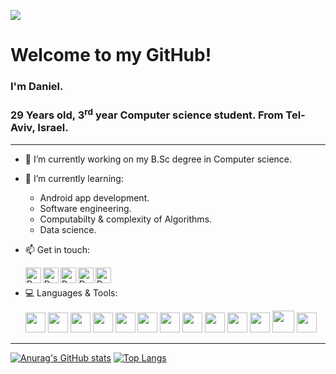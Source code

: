 ![](https://komarev.com/ghpvc/?username=Daniel-israelov)
# Welcome to my GitHub!
### I'm Daniel.
### 29 Years old, 3<sup>rd</sup> year Computer science student. From Tel-Aviv, Israel.
---
- 🔭 I’m currently working on my B.Sc degree in Computer science.
- 🌱 I’m currently learning:  
  - Android app development.
  - Software engineering.
  - Computabilty & complexity of Algorithms.
  - Data science.
- 📫 Get in touch:  
  
    [<img align="left" alt="Daniel-isrealov | LinkedIn" width="25px" src="https://i.imgur.com/LdUCwc6.png" />](https://www.linkedin.com/in/daniel-israelov-programmer/) 
[<img align="left" alt="Daniel-isrealov | Facebook" width="25px" src="https://i.imgur.com/nIiaG46.png" />](https://www.facebook.com/profile.php?id=1741592393)
[<img align="left" alt="Daniel-isrealov | Instagram" width="25px" src="https://i.imgur.com/OWdUupI.png" />](https://www.instagram.com/daniel_14.8/)
[<img align="left" alt="Daniel-isrealov | Gmail" width="25px" src="https://i.imgur.com/BzG8QoD.png" />](mailto:svhrkz@gmail.com)
[<img align="left" alt="Daniel-isrealov | Whatsapp" width="25px" src="https://i.imgur.com/CUInNXM.png" />](https://wa.me/972543104547)</br>

- 💻 Languages & Tools:  

    <img height="32" width="32" src="https://img.icons8.com/color/50/000000/c-programming.png"/>
    <img heigth="32" width="32" src="https://img.icons8.com/color/50/000000/c-plus-plus-logo.png"/>
    <img height="32" width="32" src="https://img.icons8.com/color/48/000000/java-coffee-cup-logo--v1.png"/>
    <img height="32" width="32" src="https://img.icons8.com/color/48/000000/python--v1.png"/>
    <img height="32" width="32" src="https://img.icons8.com/color/48/000000/visual-studio-2019.png"/>
    <img height="32" width="32" src="https://img.icons8.com/fluency/48/000000/visual-studio-code-2019.png"/>
    <img height="32" width="32" src="https://img.icons8.com/color/48/000000/intellij-idea.png"/>
    <img height="32" width="32" src="https://img.icons8.com/color/48/000000/pycharm.png"/>
    <img height="32" width="32" src="https://img.icons8.com/fluency/48/000000/mysql-logo.png"/>
    <img height="32" width="32" src="https://img.icons8.com/color/48/000000/linux--v1.png"/>
    <img height="32" width="32" src="https://img.icons8.com/color/48/000000/android-studio--v2.png"/>
    <img height="35" width="35" src="https://www.saashub.com/images/app/service_logos/53/41b953e17a8a/large.png?1560066034"/>
    <img height="32" width="32" src="https://upload.wikimedia.org/wikipedia/commons/d/df/Wireshark_icon.svg"/>
    
    <!-- Currently excluded:
    <img height="32" width="32" src="https://www.nicepng.com/png/full/24-249625_metasploit-logo.png"/>  ==> metasploit icon
    <img height="32" width="32" src="https://scapy.net/assets/img/logo.png"/>"                          ==> Scapy icon
    <img height="32" width="32" src="https://image.pngaaa.com/591/5041591-middle.png"/>                 ==> Maltego icon
    -->
---

[![Anurag's GitHub stats](https://github-readme-stats.vercel.app/api?username=Daniel-israelov&include_all_commits=true&show_icons=true&theme=dark)](https://github.com/Daniel-israelov/github-readme-stats)
[![Top Langs](https://github-readme-stats.vercel.app/api/top-langs/?username=Daniel-israelov&layout=compact&theme=dark&langs_count=10)](https://github.com/Daniel-israelov/github-readme-stats)
